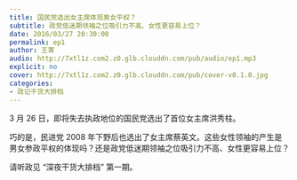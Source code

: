 ```yaml
---
title: 国民党选出女主席体现男女平权？
subtitle: 政党低迷期领袖之位吸引力不高、女性更容易上位？
date: 2016/03/27 20:30:00
permalink: ep1
author: 王菁
audio: http://7xtl1z.com2.z0.glb.clouddn.com/pub/audio/ep1.mp3
explicit: no
cover: http://7xtl1z.com2.z0.glb.clouddn.com/pub/cover-v0.1.0.jpg
categories:
- 政记干货大排档
---
```

3 月 26 日，即将失去执政地位的国民党选出了首位女主席洪秀柱。

巧的是，民进党 2008 年下野后也选出了女主席蔡英文。这些女性领袖的产生是男女参政平权的体现吗？还是政党低迷期领袖之位吸引力不高、女性更容易上位？

请听政见 “深夜干货大排档” 第一期。
